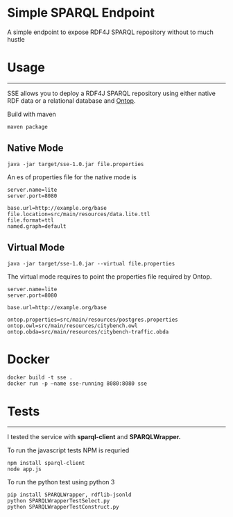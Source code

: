 # Simple SPARQL Endpoint

A simple endpoint to expose RDF4J SPARQL repository without to much hustle

# Usage

---

SSE allows you to deploy a RDF4J SPARQL repository using either native RDF data or a relational database and [Ontop](https://github.com/ontop/ontop).

Build with maven

    maven package

## Native Mode

    java -jar target/sse-1.0.jar file.properties

An es of properties file for the native mode is

    server.name=lite
    server.port=8080
    
    base.url=http://example.org/base
    file.location=src/main/resources/data.lite.ttl
    file.format=ttl
    named.graph=default

## Virtual Mode

    java -jar target/sse-1.0.jar --virtual file.properties

The virtual mode requires to point the properties file required by Ontop.

    server.name=lite
    server.port=8080
    
    base.url=http://example.org/base
    
    ontop.properties=src/main/resources/postgres.properties
    ontop.owl=src/main/resources/citybench.owl
    ontop.obda=src/main/resources/citybench-traffic.obda

# Docker

    docker build -t sse .
    docker run -p —name sse-running 8080:8080 sse

# Tests

---

I tested the service with **sparql-client** and **SPARQLWrapper.**

To run the javascript tests NPM is requried

    npm install sparql-client
    node app.js

To run the python test using python 3

    pip install SPARQLWrapper, rdflib-jsonld
    python SPARQLWrapperTestSelect.py 
    python SPARQLWrapperTestConstruct.py